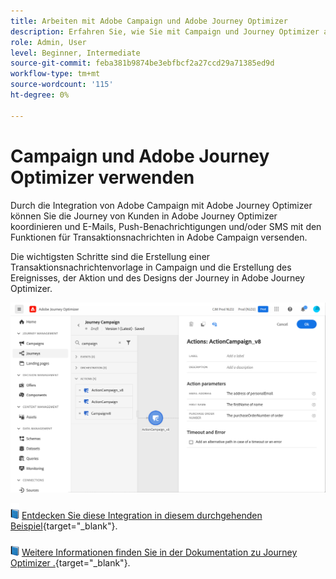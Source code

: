 ```yaml
---
title: Arbeiten mit Adobe Campaign und Adobe Journey Optimizer
description: Erfahren Sie, wie Sie mit Campaign und Journey Optimizer arbeiten.
role: Admin, User
level: Beginner, Intermediate
source-git-commit: feba381b9874be3ebfbcf2a27ccd29a71385ed9d
workflow-type: tm+mt
source-wordcount: '115'
ht-degree: 0%

---
```


# Campaign und Adobe Journey Optimizer verwenden

Durch die Integration von Adobe Campaign mit Adobe Journey Optimizer können Sie die Journey von Kunden in Adobe Journey Optimizer koordinieren und E-Mails, Push-Benachrichtigungen und/oder SMS mit den Funktionen für Transaktionsnachrichten in Adobe Campaign versenden.

Die wichtigsten Schritte sind die Erstellung einer Transaktionsnachrichtenvorlage in Campaign und die Erstellung des Ereignisses, der Aktion und des Designs der Journey in Adobe Journey Optimizer.


![](assets/ajo-integration.png)


![](../assets/do-not-localize/book.png) [Entdecken Sie diese Integration in diesem durchgehenden Beispiel](https://experienceleague.adobe.com/docs/journey-optimizer/using/orchestrate-journeys/about-journey-building/using-adobe-campaign-classic.html){target=&quot;_blank&quot;}.


![](../assets/do-not-localize/book.png) [Weitere Informationen finden Sie in der Dokumentation zu Journey Optimizer .](https://experienceleague.adobe.com/docs/journey-optimizer/using/orchestrate-journeys/about-journey-building/using-adobe-campaign-classic.html?lang=en){target=&quot;_blank&quot;}.

